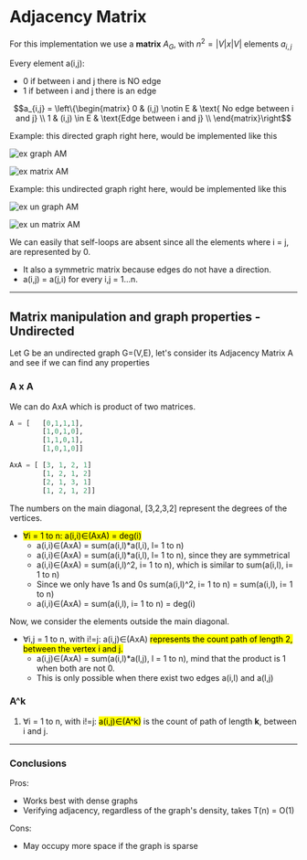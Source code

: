 # Adjacency Matrix
For this implementation we use a **matrix** $A_{G}$, with $n^{2} = |V| x |V|$ elements $a_{i,j}$

Every element a(i,j):
* 0 if between i and j there is NO edge
* 1 if between i and j there is an edge

```math
a_{i,j} = 
\left\{\begin{matrix}
0 & (i,j) \notin E & \text{ No edge between i and j} \\
1 & (i,j) \in E & \text{Edge between i and j} \\
\end{matrix}\right
```


Example: this directed graph right here, would be implemented like this

![ex graph AM](https://github.com/PayThePizzo/DataStrutucures-Algorithms/blob/main/Resources/exgraphAL.png?raw=TRUE)

![ex matrix AM](https://github.com/PayThePizzo/DataStrutucures-Algorithms/blob/main/Resources/exmatrixAM.png?raw=TRUE)

Example: this undirected graph right here, would be implemented like this

![ex un graph AM](https://github.com/PayThePizzo/DataStrutucures-Algorithms/blob/main/Resources/exUngraphAM.png?raw=TRUE)

![ex un matrix AM](https://github.com/PayThePizzo/DataStrutucures-Algorithms/blob/main/Resources/exUnmatrixAM.png?raw=TRUE)

We can easily that self-loops are absent since all the elements where i = j, are represented by 0.
* It also a symmetric matrix because edges do not have a direction. 
* a(i,j) = a(j,i) for every i,j = 1...n.

---

## Matrix manipulation and graph properties - Undirected
Let G be an undirected graph G=(V,E), let's consider its Adjacency Matrix A and see if we can find 
any properties 

### A x A
We can do AxA which is product of two matrices.

```python
A = [   [0,1,1,1],
        [1,0,1,0],
        [1,1,0,1],
        [1,0,1,0]]

AxA = [ [3, 1, 2, 1]
        [1, 2, 1, 2]
        [2, 1, 3, 1]
        [1, 2, 1, 2]]
```
The numbers on the main diagonal, [3,2,3,2] represent the degrees of the vertices.
* <mark>∀i = 1 to n: a(i,i)∈(AxA) = deg(i)</mark>
  * a(i,i)∈(AxA) = sum(a(i,l)*a(l,i), l= 1 to n) 
  * a(i,i)∈(AxA) = sum(a(i,l)*a(i,l), l= 1 to n), since they are symmetrical
  * a(i,i)∈(AxA) = sum(a(i,l)^2, i= 1 to n), which is similar to sum(a(i,l), i= 1 to n)
  * Since we only have 1s and 0s sum(a(i,l)^2, i= 1 to n) = sum(a(i,l), i= 1 to n)
  * a(i,i)∈(AxA) = sum(a(i,l), i= 1 to n) = deg(i)

Now, we consider the elements outside the main diagonal. 
* ∀i,j = 1 to n, with i!=j: a(i,j)∈(AxA) <mark>represents the count path of length 2, 
between the vertex i and j.</mark>
  * a(i,j)∈(AxA) = sum(a(i,l)*a(l,j), l = 1 to n), mind that the product is 1 when both are not 0.
  * This is only possible when there exist two edges a(i,l) and a(l,j) 
  
### A^k
1. ∀i = 1 to n, with i!=j: <mark>a(i,j)∈(A^k)</mark> is the count of path of length **k**, between i and j.

---

### Conclusions

Pros: 
* Works best with dense graphs
* Verifying adjacency, regardless of the graph's density, takes T(n) = O(1)

Cons:
* May occupy more space if the graph is sparse 